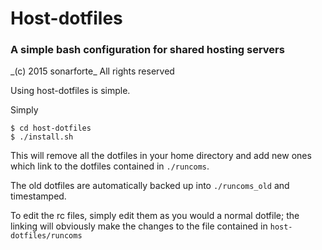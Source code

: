<h1>Host-dotfiles</h1>
<h3>A simple bash configuration for shared hosting servers</h3>
_(c) 2015 sonarforte_
All rights reserved

Using host-dotfiles is simple.

Simply 

```
$ cd host-dotfiles
$ ./install.sh
```

This will remove all the dotfiles in your home directory and add new ones which link to the dotfiles contained in ```./runcoms```. 

The old dotfiles are automatically backed up into ```./runcoms_old``` and timestamped.

To edit the rc files, simply edit them as you would a normal dotfile; the linking will obviously make the changes to the file contained in ```host-dotfiles/runcoms```



